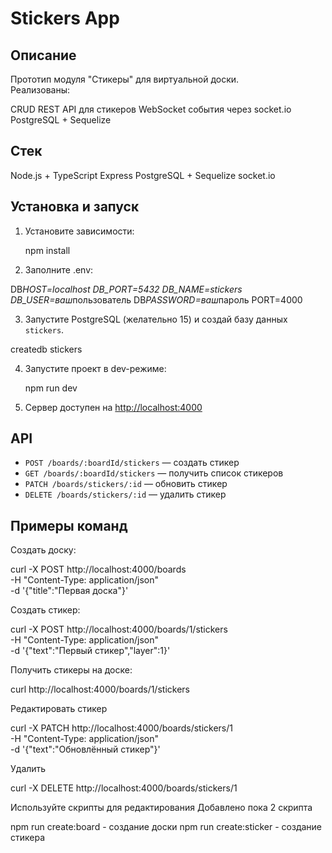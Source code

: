 # Stickers App

## Описание

Прототип модуля "Стикеры" для виртуальной доски.  
Реализованы:

CRUD REST API для стикеров
WebSocket события через socket.io
PostgreSQL + Sequelize

## Стек

Node.js + TypeScript
Express
PostgreSQL + Sequelize
socket.io

## Установка и запуск

1. Установите зависимости:

   npm install

2. Заполните .env:

DB*HOST=localhost
DB_PORT=5432
DB_NAME=stickers
DB_USER=ваш*пользователь
DB*PASSWORD=ваш*пароль
PORT=4000

3. Запустите PostgreSQL (желательно 15) и создай базу данных `stickers`.

createdb stickers

4. Запустите проект в dev-режиме:

   npm run dev

5. Сервер доступен на [http://localhost:4000](http://localhost:4000)

## API

- `POST /boards/:boardId/stickers` — создать стикер
- `GET /boards/:boardId/stickers` — получить список стикеров
- `PATCH /boards/stickers/:id` — обновить стикер
- `DELETE /boards/stickers/:id` — удалить стикер

## Примеры команд

Создать доску:

curl -X POST http://localhost:4000/boards \
-H "Content-Type: application/json" \
-d '{"title":"Первая доска"}'

Создать стикер:

curl -X POST http://localhost:4000/boards/1/stickers \
-H "Content-Type: application/json" \
-d '{"text":"Первый стикер","layer":1}'

Получить стикеры на доске:

curl http://localhost:4000/boards/1/stickers

Редактировать стикер

curl -X PATCH http://localhost:4000/boards/stickers/1 \
-H "Content-Type: application/json" \
-d '{"text":"Обновлённый стикер"}'

Удалить

curl -X DELETE http://localhost:4000/boards/stickers/1

Используйте скрипты для редактирования
Добавлено пока 2 скрипта

npm run create:board - создание доски
npm run create:sticker - создание стикера
